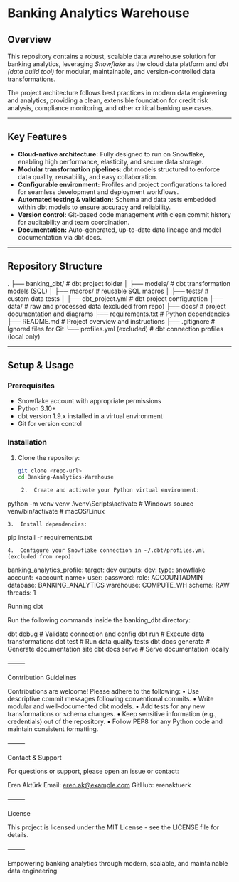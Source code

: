 # Banking Analytics Warehouse

## Overview

This repository contains a robust, scalable data warehouse solution for banking analytics, leveraging *Snowflake* as the cloud data platform and *dbt (data build tool)* for modular, maintainable, and version-controlled data transformations.

The project architecture follows best practices in modern data engineering and analytics, providing a clean, extensible foundation for credit risk analysis, compliance monitoring, and other critical banking use cases.

---

## Key Features

- **Cloud-native architecture:** Fully designed to run on Snowflake, enabling high performance, elasticity, and secure data storage.
- **Modular transformation pipelines:** dbt models structured to enforce data quality, reusability, and easy collaboration.
- **Configurable environment:** Profiles and project configurations tailored for seamless development and deployment workflows.
- **Automated testing & validation:** Schema and data tests embedded within dbt models to ensure accuracy and reliability.
- **Version control:** Git-based code management with clean commit history for auditability and team coordination.
- **Documentation:** Auto-generated, up-to-date data lineage and model documentation via dbt docs.

---

## Repository Structure

.
├── banking_dbt/                 # dbt project folder
│   ├── models/                  # dbt transformation models (SQL)
│   ├── macros/                  # reusable SQL macros
│   ├── tests/                   # custom data tests
│   ├── dbt_project.yml          # dbt project configuration
├── data/                       # raw and processed data (excluded from repo)
├── docs/                       # project documentation and diagrams
├── requirements.txt            # Python dependencies
├── README.md                   # Project overview and instructions
├── .gitignore                  # Ignored files for Git
└── profiles.yml (excluded)     # dbt connection profiles (local only)

---

## Setup & Usage

### Prerequisites

- Snowflake account with appropriate permissions
- Python 3.10+
- dbt version 1.9.x installed in a virtual environment
- Git for version control

### Installation

1. Clone the repository:

   ```bash
   git clone <repo-url>
   cd Banking-Analytics-Warehouse

	2.	Create and activate your Python virtual environment:

python -m venv venv
.\venv\Scripts\activate  # Windows
source venv/bin/activate # macOS/Linux


	3.	Install dependencies:

pip install -r requirements.txt


	4.	Configure your Snowflake connection in ~/.dbt/profiles.yml (excluded from repo):

banking_analytics_profile:
  target: dev
  outputs:
    dev:
      type: snowflake
      account: <account_name>
      user: <username>
      password: <password>
      role: ACCOUNTADMIN
      database: BANKING_ANALYTICS
      warehouse: COMPUTE_WH
      schema: RAW
      threads: 1



Running dbt

Run the following commands inside the banking_dbt directory:

dbt debug               # Validate connection and config
dbt run                 # Execute data transformations
dbt test                # Run data quality tests
dbt docs generate       # Generate documentation site
dbt docs serve          # Serve documentation locally


⸻

Contribution Guidelines

Contributions are welcome! Please adhere to the following:
	•	Use descriptive commit messages following conventional commits.
	•	Write modular and well-documented dbt models.
	•	Add tests for any new transformations or schema changes.
	•	Keep sensitive information (e.g., credentials) out of the repository.
	•	Follow PEP8 for any Python code and maintain consistent formatting.

⸻

Contact & Support

For questions or support, please open an issue or contact:

Eren Aktürk
Email: eren.ak@example.com
GitHub: erenaktuerk

⸻

License

This project is licensed under the MIT License - see the LICENSE file for details.

⸻

Empowering banking analytics through modern, scalable, and maintainable data engineering